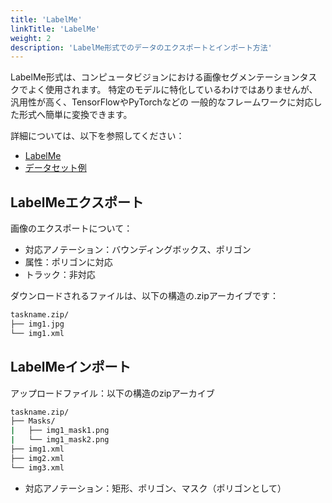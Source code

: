 ```yaml
---
title: 'LabelMe'
linkTitle: 'LabelMe'
weight: 2
description: 'LabelMe形式でのデータのエクスポートとインポート方法'
---
```


LabelMe形式は、コンピュータビジョンにおける画像セグメンテーションタスクでよく使用されます。
特定のモデルに特化しているわけではありませんが、
汎用性が高く、TensorFlowやPyTorchなどの
一般的なフレームワークに対応した形式へ簡単に変換できます。

詳細については、以下を参照してください：

- [LabelMe](http://labelme.csail.mit.edu/Release3.0)
- [データセット例](https://github.com/cvat-ai/datumaro/tree/v0.3/tests/assets/labelme_dataset)

## LabelMeエクスポート

画像のエクスポートについて：

- 対応アノテーション：バウンディングボックス、ポリゴン
- 属性：ポリゴンに対応
- トラック：非対応

ダウンロードされるファイルは、以下の構造の.zipアーカイブです：

```bash
taskname.zip/
├── img1.jpg
└── img1.xml
```

## LabelMeインポート

アップロードファイル：以下の構造のzipアーカイブ

```bash
taskname.zip/
├── Masks/
|   ├── img1_mask1.png
|   └── img1_mask2.png
├── img1.xml
├── img2.xml
└── img3.xml
```

- 対応アノテーション：矩形、ポリゴン、マスク（ポリゴンとして）
